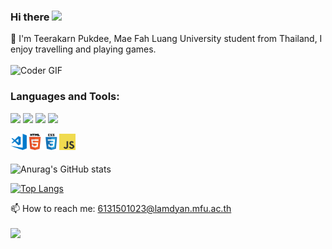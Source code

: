 ### Hi there <img src="https://media.giphy.com/media/hvRJCLFzcasrR4ia7z/giphy.gif" width="25px">
🌱 I'm Teerakarn Pukdee, Mae Fah Luang University student from Thailand, I enjoy travelling and playing games.
<br>
<br>
        <img src="https://media4.giphy.com/media/gVlgj80ZLp9yo/giphy.gif?cid=ecf05e47fu935qowbfv9yh0f0sxqwd3z4cq88afwshc46mh3&rid=giphy.gif&ct=g" alt="Coder GIF" width="500">


 
### Languages and Tools:
<img src="https://media3.giphy.com/media/ln7z2eWriiQAllfVcn/200w.webp" width="100"> <img src="https://media0.giphy.com/media/XAxylRMCdpbEWUAvr8/giphy.gif?cid=ecf05e47kwlc47gc161jfm763omxk2lowz6qs2jojxat865r&rid=giphy.gif&ct=s" width="100"> <img src="https://media1.giphy.com/media/fsEaZldNC8A1PJ3mwp/giphy.gif?cid=ecf05e47jl0ga2ekolmex5j0336wq7oizgdlhowq87wzg1ll&rid=giphy.gif&ct=s" width="100"> <img src="https://media2.giphy.com/media/IdyAQJVN2kVPNUrojM/giphy.gif?cid=ecf05e479yl4c7dbvluezfugoo68xmkz7it4me96pkzlq1f6&rid=giphy.gif&ct=s" width="100">

<img align="left" alt="Visual Studio Code" width="26px" src="https://raw.githubusercontent.com/github/explore/80688e429a7d4ef2fca1e82350fe8e3517d3494d/topics/visual-studio-code/visual-studio-code.png" />
<img align="left" alt="HTML5" width="26px" src="https://raw.githubusercontent.com/github/explore/80688e429a7d4ef2fca1e82350fe8e3517d3494d/topics/html/html.png" />
<img align="left" alt="CSS3" width="26px" src="https://raw.githubusercontent.com/github/explore/80688e429a7d4ef2fca1e82350fe8e3517d3494d/topics/css/css.png" />
<img align="left" alt="JavaScript" width="26px" src="https://raw.githubusercontent.com/github/explore/80688e429a7d4ef2fca1e82350fe8e3517d3494d/topics/javascript/javascript.png" />
<br />
<br />

![Anurag's GitHub stats](https://github-readme-stats.vercel.app/api?username=kandyjung&show_icons=true&theme=radical)

[![Top Langs](https://github-readme-stats.vercel.app/api/top-langs/?username=kandyjung&layout=compact)](https://github.com/anuraghazra/github-readme-stats)

📫 How to reach me: 6131501023@lamdyan.mfu.ac.th
<br />
<br />
![](https://visitor-badge.glitch.me/badge?page_id=kandyjung.kandyjung)




